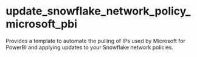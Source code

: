# update_snowflake_network_policy_microsoft_pbi
Provides a template to automate the pulling of IPs used by Microsoft for PowerBI and applying updates to your Snowflake network policies.
